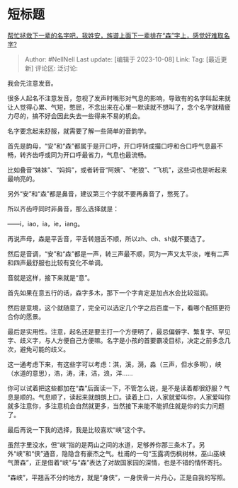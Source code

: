# 短标题
[帮忙拯救下一辈的名字吧，我姓安，族谱上面下一辈排在“森”字上，感觉好难取名字?](https://www.zhihu.com/question/545910775/answer/3240779401)

> Author: #NellNell
> Last update: [编辑于 2023-10-08]
> Link:
> Tag: [最近更新]
> 评论区:
> 泛讨论:

我会先注意发音。

很多人起名不注意发音，忽视了发声时嘴形对气息的影响，导致有的名字叫起来就让人觉得心累、气短，憋屈，不念出来在心里一默读就不想叫了，念个名字就精疲力尽的，搞不好会因此失去一些得来不易的机会。

名字要念起来舒服，就需要了解一些简单的音韵学。

首先是韵母，“安”和“森”都属于是开口呼，开口呼转成撮口呼和合口呼气息最不畅，转齐齿呼或同为开口呼最省力，气息也最流畅。

比如叠音“妹妹”、“妈妈”，或者转音“阿姨”、“老狼”、“飞机”，这些词也是听起来最响亮的。

另外“安”和“森”都是鼻音，建议第三个字就不要再鼻音了，憋死了。

所以齐齿呼同时非鼻音，那么选择就是：

——i，iao，ia，ie，iang。

再说声母，森是平舌音，平舌转翘舌不顺，所以zh、ch、sh就不要选了。

然后是音调，“安”和“森”都是一声，转三声最不顺，同为一声又太平淡，唯有二声和四声最舒服也比较有变化不单调。

音就是这样，接下来就是“意”。

首先如果在意五行的话，森字多木，那下一个字肯定是加点水会比较滋润。

然后是意境，这个就随意了，完全可以选定几个字之后百度一下，看哪个配搭更符合你的愿景。

最后是实用性。注意，起名还是要主打一个方便明了，最忌偏僻字、繁复字、罕见字、歧义字，与人方便自己方便嘛。名字是小孩的首要霸凌目标，决定之前多念几次，避免可能的歧义。

这一通考虑下来，有这些字可以考虑：淇，溪，漪，淼（三声，但水多啊），峡（水道的意思），浩，涛，涞，洁，浪，洋……

你可以试着把这些都加在“森”后面读一下，不管怎么说，是不是读着都很舒服？气息是顺的。气息顺了，读起来就朗朗上口。读着上口，人家就爱叫你，人家爱叫你就多注意你，多注意机会自然就更多，当然接下来能不能抓住就是你的实力问题了。

最后再说一下我的选择，我是比较喜欢“峡”这个字。

虽然字里没水，但“峡”指的是两山之间的水道，足够养你那三条木了。另外“峡”和“侠”通音，隐隐含有豪杰之气。杜甫的一句“玉露凋伤枫树林，巫山巫峡气萧森”，正是借着“峡”与“森”表达了对故国家园的深情，也是不错的情怀寄托。

“森峡”，平翘舌不分的地方，就是“身侠”，一身侠骨一片丹心，正是自我的写照。